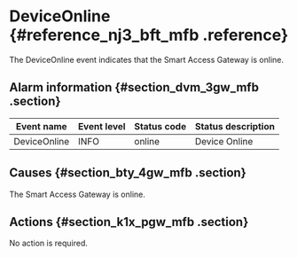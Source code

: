 # DeviceOnline {#reference_nj3_bft_mfb .reference}

The DeviceOnline event indicates that the Smart Access Gateway is online.

## Alarm information {#section_dvm_3gw_mfb .section}

|Event name|Event level|Status code|Status description|
|----------|-----------|-----------|------------------|
|DeviceOnline|INFO|online|Device Online|

## Causes {#section_bty_4gw_mfb .section}

The Smart Access Gateway is online.

## Actions {#section_k1x_pgw_mfb .section}

No action is required.

